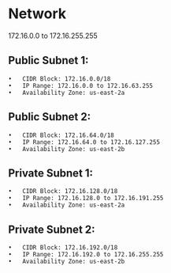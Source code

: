 # Network
172.16.0.0 to 172.16.255.255
  
## Public Subnet 1:
	•	CIDR Block: 172.16.0.0/18
	•	IP Range: 172.16.0.0 to 172.16.63.255
	•	Availability Zone: us-east-2a
## Public Subnet 2:
	•	CIDR Block: 172.16.64.0/18
	•	IP Range: 172.16.64.0 to 172.16.127.255
	•	Availability Zone: us-east-2b
## Private Subnet 1:
	•	CIDR Block: 172.16.128.0/18
	•	IP Range: 172.16.128.0 to 172.16.191.255
	•	Availability Zone: us-east-2a
## Private Subnet 2:
	•	CIDR Block: 172.16.192.0/18
	•	IP Range: 172.16.192.0 to 172.16.255.255
	•	Availability Zone: us-east-2b
